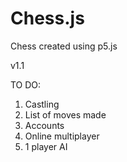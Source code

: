 # Chess.js
Chess created using p5.js

v1.1

TO DO:
1. Castling
2. List of moves made
3. Accounts
4. Online multiplayer
5. 1 player AI
